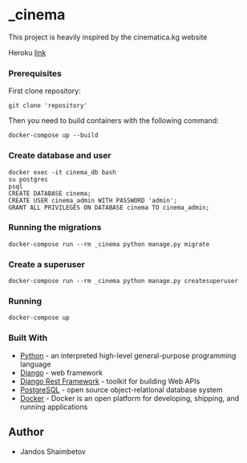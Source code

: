 # _cinema

This project is heavily inspired by the cinematica.kg website

Heroku [link](https://cinema-app119.herokuapp.com/)

### Prerequisites	

First clone repository:
```
git clone 'repository'
```
Then you need to build containers with the following command:
```
docker-compose up --build
```
### Create database and user
```
docker exec -it cinema_db bash
su postgres
psql
CREATE DATABASE cinema;
CREATE USER cinema_admin WITH PASSWORD 'admin';
GRANT ALL PRIVILEGES ON DATABASE cinema TO cinema_admin;
```
### Running the migrations
```
docker-compose run --rm _cinema python manage.py migrate
```
### Create a superuser
```
docker-compose run --rm _cinema python manage.py createsuperuser
```
### Running 
```
docker-compose up
```
### Built With

* [Python](https://www.python.org) - an interpreted high-level general-purpose programming language
* [Django](https://docs.djangoproject.com/en/3.2/) - web framework
* [Django Rest Framework](https://www.django-rest-framework.org) - toolkit for building Web APIs
* [PostgreSQL](https://www.postgresql.org) - open source object-relational database system
* [Docker](https://www.docker.com) - Docker is an open platform for developing, shipping, and running applications


## Author

* Jandos Shaimbetov

